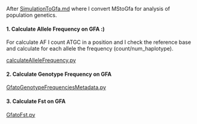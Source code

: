 After [SimulationToGfa.md](SimulationToGfa.md) where I convert MStoGfa for analysis of population genetics.


 #### 1. Calculate Allele Frequency on GFA :)

For calculate AF I count ATGC in a position and I check the reference base and calculate for each allele the frequency (count/num_haplotype).
 
 [calculateAlleleFrequency.py](/calculateAlleleFrequency.py)
 
 #### 2. Calculate Genotype Frequency on GFA
 
 [GfatoGenotypeFrequenciesMetadata.py](/GfatoGenotypeFrequenciesMetadata.py)
 
 #### 3. Calculate Fst on GFA
[GfatoFst.py](/GfatoFst.py)
 
 
